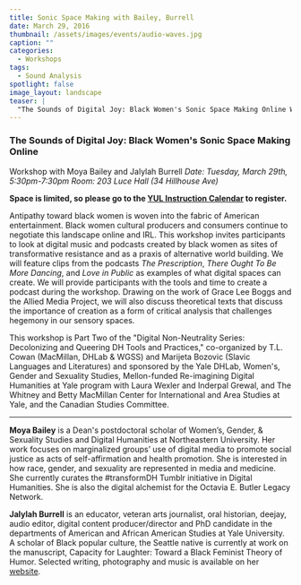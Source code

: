 ```yaml
---
title: Sonic Space Making with Bailey, Burrell
date: March 29, 2016
thumbnail: /assets/images/events/audio-waves.jpg
caption: ""
categories: 
  - Workshops
tags:
  - Sound Analysis
spotlight: false 
image_layout: landscape
teaser: |
  "The Sounds of Digital Joy: Black Women's Sonic Space Making Online Workshop with Moya Bailey and Jalylah Burrell Date: Tuesday, March 29th, 5:30pm-7:30pm Room: 203 Luce Hall (34 Hillhouse Ave)..."
---
```


### The Sounds of Digital Joy: Black Women's Sonic Space Making Online
Workshop with Moya Bailey and Jalylah Burrell
*Date: Tuesday, March 29th, 5:30pm-7:30pm*
*Room: 203 Luce Hall (34 Hillhouse Ave)*
   
**Space is limited, so please go to the [YUL Instruction Calendar](http://schedule.yale.edu/event.php?id=1104707) to register.**
   
Antipathy toward black women is woven into the fabric of American entertainment. Black women cultural producers and consumers continue to negotiate this landscape online and IRL. This workshop invites participants to look at digital music and podcasts created by black women as sites of transformative resistance and as a praxis of alternative world building. We will feature clips from the podcasts *The Prescription*, *There Ought To Be More Dancing*, and *Love in Public* as examples of what digital spaces can create. We will provide participants with the tools and time to create a podcast during the workshop. Drawing on the work of Grace Lee Boggs and the Allied Media Project, we will also discuss theoretical texts that discuss the importance of creation as a form of critical analysis that challenges hegemony in our sensory spaces.
    
This workshop is Part Two of the "Digital Non-Neutrality Series: Decolonizing and Queering DH Tools and Practices," co-organized by T.L. Cowan (MacMillan, DHLab &amp; WGSS) and Marijeta Bozovic (Slavic Languages and Literatures) and sponsored by the Yale DHLab, Women's, Gender and Sexuality Studies, Mellon-funded Re-imagining Digital Humanities at Yale program with Laura Wexler and Inderpal Grewal, and The Whitney and Betty MacMillan Center for International and Area Studies at Yale, and the Canadian Studies Committee.

---

**Moya Bailey** is a Dean's postdoctoral scholar of Women’s, Gender, &amp; Sexuality Studies and Digital Humanities at Northeastern University. Her work focuses on marginalized groups’ use of digital media to promote social justice as acts of self-affirmation and health promotion. She is interested in how race, gender, and sexuality are represented in media and medicine. She currently curates the #transformDH Tumblr initiative in Digital Humanities. She is also the digital alchemist for the Octavia E. Butler Legacy Network.
   
**Jalylah Burrell** is an educator, veteran arts journalist, oral historian, deejay, audio editor, digital content producer/director and PhD candidate in the departments of American and African American Studies at Yale University. A scholar of Black popular culture, the Seattle native is currently at work on the manuscript, Capacity for Laughter: Toward a Black Feminist Theory of Humor. Selected writing, photography and music is available on her [website](http://jalylah.com).